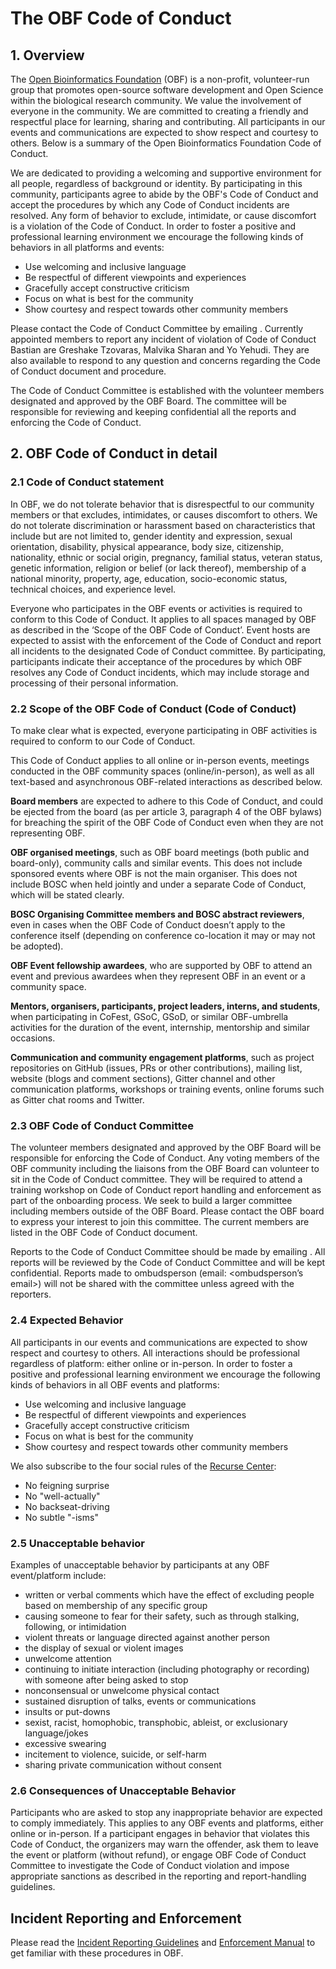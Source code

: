 # The OBF Code of Conduct

## 1. Overview

The [Open Bioinformatics Foundation](https://www.open-bio.org/) (OBF) is a non-profit, volunteer-run group that promotes open-source software development and Open Science within the biological research community. We value the involvement of everyone in the community. We are committed to creating a friendly and respectful place for learning, sharing and contributing. All participants in our events and communications are expected to show respect and courtesy to others. Below is a summary of the Open Bioinformatics Foundation Code of Conduct. 

We are dedicated to providing a welcoming and supportive environment for all people, regardless of background or identity. By participating in this community, participants agree to abide by the OBF's Code of Conduct and accept the procedures by which any Code of Conduct incidents are resolved. Any form of behavior to exclude, intimidate, or cause discomfort is a violation of the Code of Conduct. In order to foster a positive and professional learning environment we encourage the following kinds of behaviors in all platforms and events:

* Use welcoming and inclusive language
* Be respectful of different viewpoints and experiences
* Gracefully accept constructive criticism
* Focus on what is best for the community
* Show courtesy and respect towards other community members

Please contact the Code of Conduct Committee by emailing <dedicated Code of Conduct email>. Currently appointed members to report any incident of violation of Code of Conduct Bastian are Greshake Tzovaras, Malvika Sharan and Yo Yehudi. They are also available to respond to any question and concerns regarding the Code of Conduct document and procedure.

The Code of Conduct Committee is established with the volunteer members designated and approved by the OBF Board. The committee will be responsible for reviewing and keeping confidential all the reports and enforcing the Code of Conduct.

## 2. OBF Code of Conduct in detail

### 2.1 Code of Conduct statement

In OBF, we do not tolerate behavior that is disrespectful to our community members or that excludes, intimidates, or causes discomfort to others. We do not tolerate discrimination or harassment based on characteristics that include but are not limited to, gender identity and expression, sexual orientation, disability, physical appearance, body size, citizenship, nationality, ethnic or social origin, pregnancy, familial status, veteran status, genetic information, religion or belief (or lack thereof), membership of a national minority, property, age, education, socio-economic status, technical choices, and experience level. 

Everyone who participates in the OBF events or activities is required to conform to this Code of Conduct. It applies to all spaces managed by OBF as described in the ‘Scope of the OBF Code of Conduct’. Event hosts are expected to assist with the enforcement of the Code of Conduct and report all incidents to the designated Code of Conduct committee. By participating, participants indicate their acceptance of the procedures by which OBF resolves any Code of Conduct incidents, which may include storage and processing of their personal information. 

### 2.2 Scope of the OBF Code of Conduct (Code of Conduct)

To make clear what is expected, everyone participating in OBF activities is required to conform to our Code of Conduct.

This Code of Conduct applies to all online or in-person events, meetings conducted in the OBF community spaces (online/in-person), as well as all text-based and asynchronous OBF-related interactions as described below.

**Board members** are expected to adhere to this Code of Conduct, and could be ejected from the board (as per article 3, paragraph 4 of the OBF bylaws) for breaching the spirit of the OBF Code of Conduct even when they are not representing OBF.

**OBF organised meetings**, such as OBF board meetings (both public and board-only), community calls and similar events. This does not include sponsored events where OBF is not the main organiser. This does not include BOSC when held jointly and under a separate Code of Conduct, which will be stated clearly.

**BOSC Organising Committee members and BOSC abstract reviewers**, even in cases when the OBF Code of Conduct doesn’t apply to the conference itself (depending on conference co-location it may or may not be adopted).

**OBF Event fellowship awardees**, who are supported by OBF to attend an event and previous awardees when they represent OBF in an event or a community space.

**Mentors, organisers, participants, project leaders, interns, and students**, when participating in CoFest, GSoC, GSoD, or similar OBF-umbrella activities for the duration of the event, internship, mentorship and similar occasions.

**Communication and community engagement platforms**, such as project repositories on GitHub (issues, PRs or other contributions), mailing list, website (blogs and comment sections), Gitter channel and other communication platforms, workshops or training events, online forums such as Gitter chat rooms and Twitter.

### 2.3 OBF Code of Conduct Committee

The volunteer members designated and approved by the OBF Board will be responsible for enforcing the Code of Conduct. Any voting members of the OBF community including the liaisons from the OBF Board can volunteer to sit in the Code of Conduct committee. They will be required to attend a training workshop on Code of Conduct report handling and enforcement as part of the onboarding process. We seek to build a larger committee including members outside of the OBF Board. Please contact the OBF board to express your interest to join this committee. The current members are listed in the OBF Code of Conduct document.

Reports to the Code of Conduct Committee should be made by emailing <dedicated Code of Conduct email>. All reports will be reviewed by the Code of Conduct Committee and will be kept confidential. Reports made to ombudsperson (email: <ombudsperson’s email>) will not be shared with the committee unless agreed with the reporters. 

### 2.4 Expected Behavior

All participants in our events and communications are expected to show respect and courtesy to others. All interactions should be professional regardless of platform: either online or in-person. In order to foster a positive and professional learning environment we encourage the following kinds of behaviors in all OBF events and platforms:

* Use welcoming and inclusive language
* Be respectful of different viewpoints and experiences
* Gracefully accept constructive criticism
* Focus on what is best for the community
* Show courtesy and respect towards other community members

We also subscribe to the four social rules of the [Recurse Center](https://www.recurse.com/manual#sub-sec-social-rules): 
* No feigning surprise
* No "well-actually"
* No backseat-driving
* No subtle "-isms" 

### 2.5 Unacceptable behavior

Examples of unacceptable behavior by participants at any OBF event/platform include:

- written or verbal comments which have the effect of excluding people based on membership of any specific group  
- causing someone to fear for their safety, such as through stalking, following, or intimidation  
- violent threats or language directed against another person
- the display of sexual or violent images  
- unwelcome attention  
- continuing to initiate interaction (including photography or recording) with someone after being asked to stop
- nonconsensual or unwelcome physical contact  
- sustained disruption of talks, events or communications
- insults or put-downs  
- sexist, racist, homophobic, transphobic, ableist, or exclusionary language/jokes
- excessive swearing
- incitement to violence, suicide, or self-harm  
- sharing private communication without consent  

### 2.6 Consequences of Unacceptable Behavior

Participants who are asked to stop any inappropriate behavior are expected to comply immediately. This applies to any OBF events and platforms, either online or in-person. If a participant engages in behavior that violates this Code of Conduct, the organizers may warn the offender, ask them to leave the event or platform (without refund), or engage OBF Code of Conduct Committee to investigate the Code of Conduct violation and impose appropriate sanctions as described in the reporting and report-handling guidelines.

## Incident Reporting and Enforcement

Please read the [Incident Reporting Guidelines](./incident-reporting-guidelines.md) and [Enforcement Manual](./enforcement-manual.md) to get familiar with these procedures in OBF.
